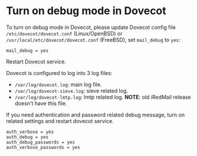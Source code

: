 # Turn on debug mode in Dovecot

To turn on debug mode in Dovecot, please update Dovecot config file 
`/etc/dovecot/dovecot.conf` (Linux/OpenBSD) or
`/usr/local/etc/dovecot/dovecot.conf` (FreeBSD), set `mail_debug` to `yes`:

```
mail_debug = yes
```

Restart Dovecot service.

Dovecot is configured to log into 3 log files:

* `/var/log/dovecot.log`: main log file.
* `/var/log/dovecot-sieve.log`: sieve related log.
* `/var/log/dovecot-lmtp.log`: lmtp related log. __NOTE__: old iRedMail release
  doesn't have this file.

If you need authentication and password related debug message, turn on related
settings and restart dovecot service.

```
auth_verbose = yes
auth_debug = yes
auth_debug_passwords = yes
auth_verbose_passwords = yes
```
